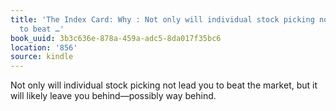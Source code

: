 ```yaml
---
title: 'The Index Card: Why : Not only will individual stock picking not lead you
  to beat …'
book_uuid: 3b3c636e-878a-459a-adc5-8da017f35bc6
location: '856'
source: kindle
---
```


Not only will individual stock picking not lead you to beat the market, but it will likely leave you behind—possibly way behind.